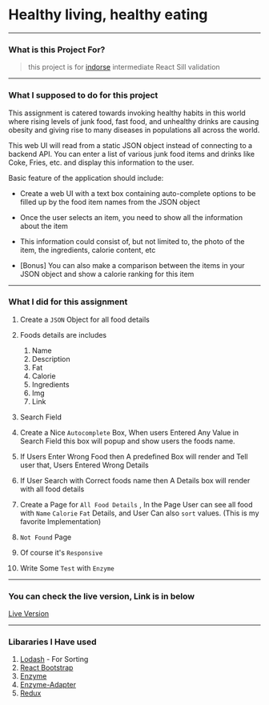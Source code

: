 # Healthy living, healthy eating

---

### What is this Project For?

> this project is for [indorse](https://indorse.io) intermediate React Sill validation

---

### What I supposed to do for this project

This assignment is catered towards invoking healthy habits in this world where rising levels of junk food, fast food, and unhealthy drinks are causing obesity and giving rise to many diseases in populations all across the world.

This web UI will read from a static JSON object instead of connecting to a backend API. You can enter a list of various junk food items and drinks like Coke, Fries, etc. and display this information to the user.

Basic feature of the application should include:

-   Create a web UI with a text box containing auto-complete options to be filled up by the food item names from the JSON object

-   Once the user selects an item, you need to show all the information about the item

-   This information could consist of, but not limited to, the photo of the item, the ingredients, calorie content, etc

-   [Bonus] You can also make a comparison between the items in your JSON object and show a calorie ranking for this item

---

### What I did for this assignment

1. Create a `JSON` Object for all food details
2. Foods details are includes
    1. Name
    2. Description
    3. Fat
    4. Calorie
    5. Ingredients
    6. Img
    7. Link
3. Search Field
4. Create a Nice `Autocomplete` Box, When users Entered Any Value in Search Field this box will popup and show users the foods name.
5. If Users Enter Wrong Food then A predefined Box will render and Tell user that, Users Entered Wrong Details

6. If User Search with Correct foods name then A Details box will render with all food details

7. Create a Page for `All Food Details` , In the Page User can see all food with `Name` `Calorie` `Fat` Details, and User Can also `sort` values. (This is my favorite Implementation)

8. `Not Found` Page

9. Of course it's `Responsive`

10. Write Some `Test` with `Enzyme`

---

### You can check the live version, Link is in below

[Live Version](https://junkfood.netlify.com/)

---

### Libararies I Have used

1. [Lodash](https://lodash.com/) - For Sorting
2. [React Bootstrap](https://react-bootstrap.github.io/)
3. [Enzyme](https://airbnb.io/enzyme/)
4. [Enzyme-Adapter](https://www.npmjs.com/package/enzyme-adapter-react-16)
5. [Redux](https://redux.js.org/)
